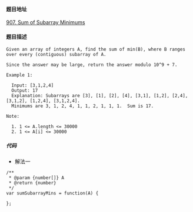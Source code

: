 #### 题目地址
[907. Sum of Subarray Minimums](https://leetcode.com/problems/sum-of-subarray-minimums/)
#### 题目描述
```
Given an array of integers A, find the sum of min(B), where B ranges over every (contiguous) subarray of A.

Since the answer may be large, return the answer modulo 10^9 + 7.

Example 1:

  Input: [3,1,2,4]
  Output: 17
  Explanation: Subarrays are [3], [1], [2], [4], [3,1], [1,2], [2,4], [3,1,2], [1,2,4], [3,1,2,4]. 
  Minimums are 3, 1, 2, 4, 1, 1, 2, 1, 1, 1.  Sum is 17.

Note:

  1. 1 <= A.length <= 30000
  2. 1 <= A[i] <= 30000
```

##### 代码

- 解法一
```
/**
 * @param {number[]} A
 * @return {number}
 */
var sumSubarrayMins = function(A) {
    
};
```
